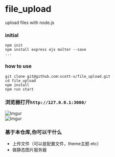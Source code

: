 # file_upload
upload files with node.js
### initial
```
npm init
npm install express ejs multer --save
...
```
### how to use
```
git clone git@github.com:scott-x/file_upload.git
cd file_upload
npm install
npm run start
```
### 浏览器打开`http://127.0.0.1:3000/`
![Imgur](https://i.imgur.com/qSGbsqd.png)<br/>
![Imgur](https://i.imgur.com/hmNAaEe.png) 

### 基于本仓库,你可以干什么
- 上传文件（可以是配置文件，theme主题 etc）
- 做静态图片服务器
